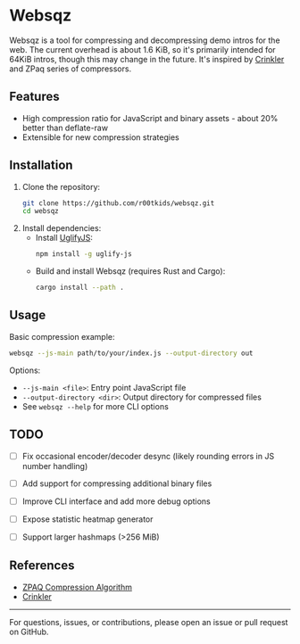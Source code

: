 # Websqz
Websqz is a tool for compressing and decompressing demo intros for the web. The current overhead is about 1.6 KiB, so it's primarily intended for 64KiB intros, though this may change in the future. 
It's inspired by [Crinkler](https://github.com/runestubbe/Crinkler) and ZPaq series of compressors.

## Features
- High compression ratio for JavaScript and binary assets - about 20% better than deflate-raw
- Extensible for new compression strategies

## Installation

1. Clone the repository:
   ```sh
   git clone https://github.com/r00tkids/websqz.git
   cd websqz
   ```
2. Install dependencies:
   - Install [UglifyJS](https://github.com/mishoo/UglifyJS):
     ```sh
     npm install -g uglify-js
     ```
   - Build and install Websqz (requires Rust and Cargo):
     ```sh
     cargo install --path .
     ```

## Usage

Basic compression example:
```sh
websqz --js-main path/to/your/index.js --output-directory out
```

Options:
- `--js-main <file>`: Entry point JavaScript file
- `--output-directory <dir>`: Output directory for compressed files
- See `websqz --help` for more CLI options


## TODO
- [ ] Fix occasional encoder/decoder desync (likely rounding errors in JS number handling)
- [ ] Add support for compressing additional binary files
- [ ] Improve CLI interface and add more debug options
- [ ] Expose statistic heatmap generator
- [ ] Support larger hashmaps (>256 MiB)


## References
- [ZPAQ Compression Algorithm](https://mattmahoney.net/dc/zpaq_compression.pdf)
- [Crinkler](https://github.com/runestubbe/Crinkler)

---
For questions, issues, or contributions, please open an issue or pull request on GitHub.